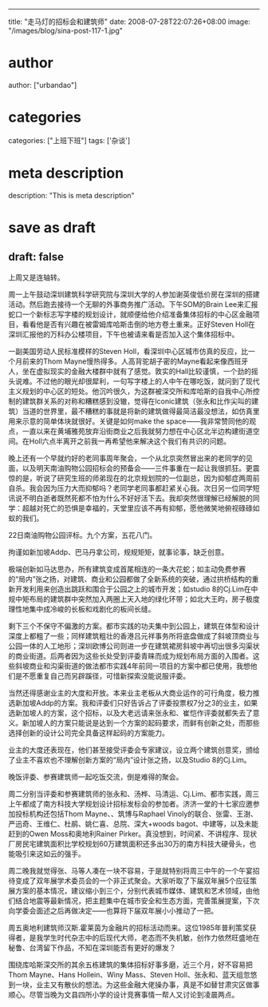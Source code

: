
---
title: "走马灯的招标会和建筑师"
date: 2008-07-28T22:07:26+08:00
image: "/images/blog/sina-post-117-1.jpg"
# author
author: ["urbandao"]
# categories
categories: ["上班下班"]
tags: ['杂谈']
# meta description
description: "This is meta description"
# save as draft
draft: false
---

上周又是连轴转。

周一上午鼓动深圳建筑科学研究院与深圳大学的人参加谢英俊低价房在深圳的搭建活动。然后跑去接待一个无聊的外事商务推广活动。下午SOM的Brain Lee来汇报蛇口一个新标志写字楼的规划设计，就顺便给他介绍准备集体招标的中心区金融项目，看看他是否有兴趣在被雷姆库哈斯击倒的地方卷土重来。正好Steven Holl在深圳汇报他的万科办公楼项目，下午也被请来看是否加入这个集体招标中。

一副美国劳动人民标准模样的Steven Holl，看深圳中心区城市仿真的反应，比一个月前来的Thom Mayne慢热得多。人高背驼胡子密的Mayne看起来像西班牙人，坐在虚拟现实的金融大楼群中就有了感觉。敦实的Hall比较谨慎，一个劲的摇头说难。不过他的眼光却很犀利，一句写字楼上的人中午在哪吃饭，就问到了现代主义规划的中心区的短处。他沉吟很久，为这群被深交所和库哈斯的自我中心所控制的建筑群关系的对称和糟糕感到没辙，觉得在Iconic建筑（张永和比作尖叫的建筑）当道的世界里，最不糟糕的事就是将新的建筑做得最简洁最没想法，如仿真里用来示意的简单体块就很好。关键是如何make the space——我非常赞同他的观点，一直以来在黄埔雅苑放弃沿街商业之后我就努力想在中心区北半边构建街道空间。在Holl六点半离开之前我一再希望他来解决这个我们有共识的问题。

晚上还有一个早就约好的老同事周年聚会，一个从北京突然冒出来的老同学的见面，以及明天南油购物公园招标会的预备会——三件事重在一起让我很抓狂。更震惊的是，听说了研究生班的师弟现在的北京规划院的一位副总，因为抑郁症两周前自杀。我会因为压力大而抑郁吗？老同学老同事都赶紧关心我。次日另一位同学短讯说不明白逝者既然死都不怕为什么不好好活下去。我却突然很理解已经解脱的同学：超越对死亡的恐惧是幸福的，天堂里应该不再有抑郁，愿他微笑地俯视碌碌如蚁的我们。

22日南油购物公园评标。九个方案，五花八门。

拘谨如新加坡Addp、巴马丹拿公司，规规矩矩，就事论事，缺乏创意。

极端创新如马达思办，所有建筑变成首尾相连的一条大花蛇；如主动免费参赛的“局内”张之扬，对建筑、商业和公园都做了全新系统的突破，通过拱桥结构的重新开发利用来创造出跳跃和围合于公园之上的城市开发；如studio 8的Cj.Lim在中规中矩布局的建筑群中突然加入两圈上天入地的绿化环带；如北大王昀，房子极度理性地集中成冷峻的长板和戏剧化的板间长缝。

剩下三个不保守不偏激的方案。都市实践的功夫集中到公园上，建筑在体型和设计深度上都粗了一些；同样建筑粗壮的香港吕元祥事务所将底盘做成了斜坡顶商业与公园一体的人工地形；深圳欧博公司则进一步在建筑裙房斜坡中再切出很多沟渠状的商业街道。后两者因为这些长处受到评委青睐而成为规划布局方面的入围者。这些斜坡商业和沟渠街道的做法都市实践4年前同一项目的方案中都已使用，我想他们是不愿重复自己而另辟蹊径，可惜新探索没能说服评委。

当然还得感谢业主的大度和开放。本来业主老板从大商业运作的可行角度，极力推选新加坡Addp的方案。我和评委们只好告诉占了评委投票权7分之3的业主，如果选新加坡人的方案，这个招标，以及大老远请来张永和、崔恺作评委就都失去了意义。新加坡人的方案只能说是达到一个方案的起码要求，而鲜有创新之处，而那些选择创新的设计公司完全具备这样起码的方案能力。

业主的大度还表现在，他们甚至接受评委会专家建议，设立两个建筑创意奖，颁给了业主不喜欢也不理解创新方案的“局内”设计张之扬，以及Studio 8的Cj.Lim。

晚饭评委、参赛建筑师一起吃饭交流，倒是难得的聚会。

周二分别当评委和参赛建筑师的张永和、汤桦、马清运、Cj.Lim、都市实践，周三上午都成了南方科技大学规划设计招标发标会的参加者。济济一堂的十七家应邀参加投标机构还包括Thom Mayne、、筑博与Raphael Vinoly的联合、张雷、王澍、严迅奇、王维仁、杜鹃、姚仁喜、总院、深大+woods bagot、中建等，以及未能赶到的Owen Moss和奥地利Rainer
Pirker。真没想到，时间紧、不讲程序、现状厂房民宅建筑面积比学校规划60万建筑面积还多出30万的南方科技大硬骨头，也能吸引来这如云的强手。

周二晚我就觉得张、马等人凑在一块不容易，于是就特别将周三中午的一个午宴招待变成了双年展学术委员会的一个非正式聚会。大家听取了下届双年展5个应征策展方案的基本情况，建议缩小到三个，分别代表城市媒体、建筑和艺术领域，由他们结合地震等最新情况，把主题集中在城市安全和生态方面，完善策展提案，下次向学委会面述之后再做决定——也算将下届双年展小小推动了一把。

周五奥地利建筑师汉斯.霍莱茵为金融片的招标活动而来。这位1985年普利策奖获得者，是我学生时代杂志中的后现代大师，老态而不失机敏，创作力依然旺盛地在秘鲁、台湾留下作品，不知在深圳能否有更好的爆发？

围绕库哈斯深交所的其余五栋建筑的集体招标好事多磨，近三个月，好不容易把Thom Mayne、Hans Hollein、Winy Mass、Steven Holl、张永和、蓝天组忽悠到一块，业主又有散伙的想法。为这些金融大佬操办事，真是不如替甘肃灾区做事顺心。尽管当晚为文县四所小学的设计竞赛事情一帮人又讨论到凌晨两点。
